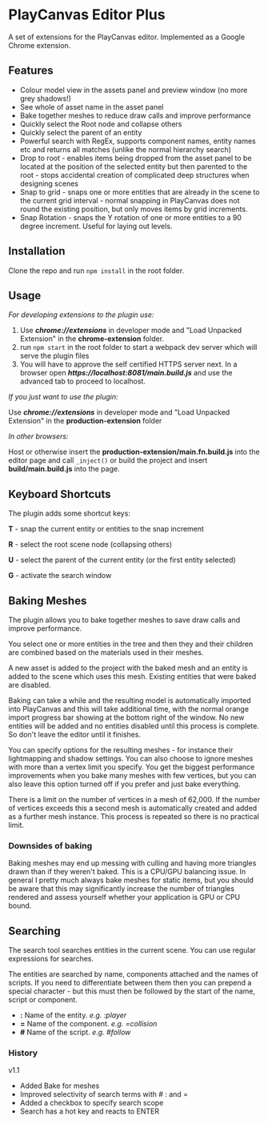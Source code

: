 # PlayCanvas Editor Plus

A set of extensions for the PlayCanvas editor.  Implemented as a Google Chrome extension.

## Features

* Colour model view in the assets panel and preview window (no more grey shadows!)
* See whole of asset name in the asset panel
* Bake together meshes to reduce draw calls and improve performance
* Quickly select the Root node and collapse others
* Quickly select the parent of an entity
* Powerful search with RegEx, supports component names, entity names etc and returns all matches (unlike the normal hierarchy search)
* Drop to root - enables items being dropped from the asset panel to be located at the position of the selected entity but then parented to the root - stops accidental creation of complicated deep structures when designing scenes
* Snap to grid - snaps one or more entities that are already in the scene to
 the current grid interval - normal snapping in PlayCanvas does not round
 the existing position, but only moves items by grid increments.
* Snap Rotation - snaps the Y rotation of one or more entities to a 90 degree increment. Useful for laying out levels.  


## Installation

Clone the repo and run `npm install` in the root folder.

## Usage

*For developing extensions to the plugin use:*

1. Use ***chrome://extensions*** in developer mode and "Load Unpacked Extension" in the **chrome-extension** folder. 
2. run `npm start` in the root folder to start a webpack dev server which will serve the plugin files
3. You will have to approve the self certified HTTPS server next. In a browser open ***https://localhost:8081/main.build.js*** and use the advanced
tab to proceed to localhost.

*If you just want to use the plugin:*

Use ***chrome://extensions*** in developer mode and "Load Unpacked Extension" in the **production-extension** folder

*In other browsers:*

Host or otherwise insert the **production-extension/main.fn.build.js** into the editor 
page and call `_inject()` or build the project and insert **build/main.build.js** into the page.

## Keyboard Shortcuts

The plugin adds some shortcut keys:

**T** - snap the current entity or entities to the snap increment

**R** - select the root scene node (collapsing others)

**U** - select the parent of the current entity (or the first entity selected)

**G** - activate the search window

## Baking Meshes

The plugin allows you to bake together meshes to save draw calls and improve performance.

You select one or more entities in the tree and then they and their children are combined based
on the materials used in their meshes.

A new asset is added to the project with the baked mesh and an entity is added to the
scene which uses this mesh.  Existing entities that were baked are disabled.

Baking can take a while and the resulting model is automatically imported into
PlayCanvas and this will take additional time, with the normal orange import progress
bar showing at the bottom right of the window.  No new entities will be added and no
entities disabled until this process is complete.  So don't leave the editor until
it finishes.

You can specify options for the resulting meshes - for instance their lightmapping
and shadow settings.  You can also choose to ignore meshes with more than a 
vertex limit you specify. You get the biggest performance improvements when you
bake many meshes with few vertices, but you can also leave this option turned off if
you prefer and just bake everything.

There is a limit on the number of vertices in a mesh of 62,000.  If the number of
vertices exceeds this a second mesh is automatically created and added as a 
further mesh instance.  This process is repeated so there is no practical limit.

### Downsides of baking

Baking meshes may end up messing with culling and having more triangles drawn than if
they weren't baked.  This is a CPU/GPU balancing issue.  In general I pretty much
always bake meshes for static items, but you should be aware that this may 
significantly increase the number of triangles rendered and assess yourself whether
your application is GPU or CPU bound.

## Searching

The search tool searches entities in the current scene.  You can use regular expressions for searches.

The entities are searched by name, components attached and the names of scripts.  If
you need to differentiate between them then you can prepend a special character - but
this must then be followed by the start of the name, script or component.

* **:** Name of the entity. *e.g. :player*
* **=** Name of the component. *e.g. =collision*
* **#** Name of the script. *e.g. #follow*

### History

v1.1

* Added Bake for meshes
* Improved selectivity of search terms with # : and =
* Added a checkbox to specify search scope
* Search has a hot key and reacts to ENTER 
 
